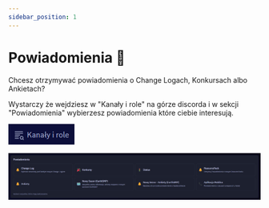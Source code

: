 ```yaml
---
sidebar_position: 1
---
```


# Powiadomienia 🔔

Chcesz otrzymywać powiadomienia o Change Logach, Konkursach albo Ankietach?

Wystarczy że wejdziesz w "Kanały i role" na górze discorda i w sekcji "Powiadomienia" wybierzesz powiadomienia które ciebie interesują.

![Kanały i Role](./assets/kanaly-i-role.png)

![Powiadomienia](./assets/powiadomienia.png)
